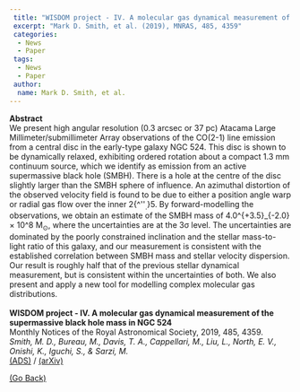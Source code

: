 ```yaml
---
 title: "WISDOM project - IV. A molecular gas dynamical measurement of the supermassive black hole mass in NGC 524"
 excerpt: "Mark D. Smith, et al. (2019), MNRAS, 485, 4359"
 categories:
  - News
  - Paper
 tags:
  - News
  - Paper
 author:
  name: Mark D. Smith, et al.
---
```


<b>Abstract</b><br>
We present high angular resolution (0.3 arcsec or 37 pc) Atacama Large Millimeter/submillimeter Array observations of the CO(2-1) line emission from a central disc in the early-type galaxy NGC 524. This disc is shown to be dynamically relaxed, exhibiting ordered rotation about a compact 1.3 mm continuum source, which we identify as emission from an active supermassive black hole (SMBH). There is a hole at the centre of the disc slightly larger than the SMBH sphere of influence. An azimuthal distortion of the observed velocity field is found to be due to either a position angle warp or radial gas flow over the inner 2{^''<SUB>.</SUB>}5. By forward-modelling the observations, we obtain an estimate of the SMBH mass of 4.0^{+3.5}_{-2.0}× 10^8 M<SUB>⊙</SUB>, where the uncertainties are at the 3σ level. The uncertainties are dominated by the poorly constrained inclination and the stellar mass-to-light ratio of this galaxy, and our measurement is consistent with the established correlation between SMBH mass and stellar velocity dispersion. Our result is roughly half that of the previous stellar dynamical measurement, but is consistent within the uncertainties of both. We also present and apply a new tool for modelling complex molecular gas distributions.<br>
<br>
<b>WISDOM project - IV. A molecular gas dynamical measurement of the supermassive black hole mass in NGC 524</b><br>
Monthly Notices of the Royal Astronomical Society, 2019, 485, 4359.<br>
<i>Smith, M. D., Bureau, M., Davis, T. A., Cappellari, M., Liu, L., North, E. V., Onishi, K., Iguchi, S., & Sarzi, M.</i><br>
<a href="https://ui.adsabs.harvard.edu/abs/2019MNRAS.485.4359S">(ADS)</a> / <a href="https://arxiv.org/abs/1903.03124">(arXiv)</a>

<a href="#" onclick="history.go(-1)">(Go Back)</a>